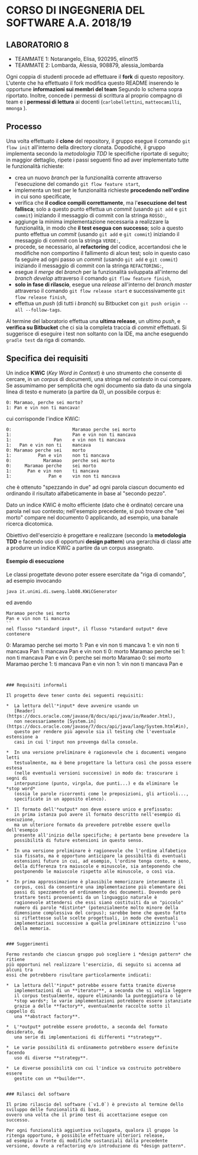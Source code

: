 # CORSO DI INGEGNERIA DEL SOFTWARE A.A. 2018/19

## LABORATORIO 8

* TEAMMATE 1: Notarangelo, Elisa, 920295, elinot15
* TEAMMATE 2: Lombarda, Alessia, 908879, alessia_lombarda

Ogni coppia di studenti procede ad effettuare il **fork** di questo repository.
L'utente che ha effettuato il fork modifica questo README inserendo le opportune **informazioni sui membri del team** Segundo lo schema sopra riportato.
Inoltre, concede i permessi di scrittura al proprio compagno di team e i **permessi di lettura** ai docenti (`carlobellettini`, `matteocamilli`, `mmonga` ).

## Processo

Una volta effettuato il **clone** del repository, il gruppo esegue il comando `git flow init` all'interno della directory clonata.
Dopodiché, il gruppo implementa secondo la *metodologia TDD* 
le specifiche riportate di seguito; in maggior dettaglio, ripete i passi seguenti fino ad aver implementato tutte le funzionalità richieste:

* crea un nuovo *branch* per la funzionalità corrente attraverso l'esecuzione del comando `git flow feature start`,
* implementa un test per le funzionalità richieste **procedendo nell'ordine** in cui sono specificate,
* verifica che **il codice compili correttamente**, ma l'**esecuzione del test fallisca**; solo a questo punto effettua un *commit* (usando `git add` e `git commit`) iniziando il messaggio di commit con la stringa `ROSSO:`,
* aggiunge la minima implementazione necessaria a realizzare la funzionalità, in modo che **il test esegua con successo**; solo a questo punto
  effettua un *commit* (usando `git add` e `git commit`) iniziando il messaggio di commit con la stringa `VERDE:`,
* procede, se necessario, al **refactoring** del codice, accertandosi che le modifiche non comportino il fallimento di alcun test; solo in questo caso fa seguire ad ogni
  passo un *commit* (usando `git add` e `git commit`) iniziando il messaggio di commit con la stringa `REFACTORING:`,
* esegue il *merge* del *branch* per la funzionalità sviluppata all'interno del *branch develop* attraverso il comando `git flow feature finish`,
* **solo in fase di rilascio**, esegue una *release* all'interno del *branch master* attraverso il comando `git flow release start` e successivamente `git flow release finish`,
* effettua un *push* (di tutti i *branch*) su Bitbucket con `git push origin --all --follow-tags`.

Al termine del laboratorio effettua una **ultima release**, un ultimo *push*, e **verifica su Bitbucket** che ci sia la completa traccia di *commit* effettuati.
Si suggerisce di eseguire i test non soltanto con la IDE, ma anche eseguendo `gradle test` da riga di comando.


## Specifica dei requisiti

Un indice **KWiC** (*Key Word in Context*) è uno strumento che consente di
cercare, in un *corpus* di documenti, una stringa nel *contesto* in cui
compare. Se assumimamo per semplicità che ogni documento sia dato da una
singola linea di testo e numerato (a partire da 0), un possibile corpus è:
```
0: Maramao, perche sei morto?
1: Pan e vin non ti mancava!
```
cui corrisponde l'indice KWiC:
```
0:                       Maramao perche sei morto
1:                       Pan e vin non ti mancava
1:                Pan    e vin non ti mancava
1:   Pan e vin non ti    mancava
0: Maramao perche sei    morto
1:          Pan e vin    non ti mancava
0:            Maramao    perche sei morto
0:     Maramao perche    sei morto
1:      Pan e vin non    ti mancava
1:              Pan e    vin non ti mancava
```
che è ottenuto "spezzando in due" ad ogni parola ciascun documento ed
ordinando il risultato alfabeticamente in base al "secondo pezzo".

Dato un indice KWiC è molto efficiente (dato che è ordinato) cercare una
parola nel suo contesto; nell'esempio precedente, si può trovare che "sei
morto" compare nel documento 0 applicando, ad esempio, una banale ricerca
dicotomica.

Obiettivo dell'esercizio è progettare e realizzare (secondo la **metodologia
TDD** e facendo uso di opportuni **design pattern**) una gerarchia di classi
atte a produrre un indice KWiC a partire da un corpus assegnato.

#### Esempio di esecuzione

Le classi progettate devono poter essere esercitate da "riga di comando", ad esempio
invocando
```
java it.unimi.di.sweng.lab08.KWiCGenerator
```
ed avendo
```
Maramao perche sei morto
Pan e vin non ti mancava
``
nel flusso *standard input*, il flusso *standard output* deve contenere
```
0: Maramao perche sei morto
1: Pan e vin non ti mancava
1: e vin non ti mancava   Pan
1: mancava   Pan e vin non ti
0: morto   Maramao perche sei
1: non ti mancava   Pan e vin
0: perche sei morto   Maramao
0: sei morto   Maramao perche
1: ti mancava   Pan e vin non
1: vin non ti mancava   Pan e
```


### Requisiti informali

Il progetto deve tener conto dei seguenti requisiti:

*  La lettura dell'*input* deve avvenire usando un
   [Reader](https://docs.oracle.com/javase/8/docs/api/java/io/Reader.html),
   non necessariamente [System.in](https://docs.oracle.com/javase/7/docs/api/java/lang/System.html#in),
   questo per rendere più agevole sia il testing che l'eventuale estensione a
   casi in cui l'input non provenga dalla console.

*  In una versione preliminare è ragionevole che i documenti vengano letti
   testualmente, ma è bene progettare la lettura così che possa essere estesa
   (nelle eventuali versioni successive) in modo da: trascurare i segni di
   interpunzione (punto, virgola, due punti...) e da eliminare le *stop word*
   (ossia le parole ricorrenti come le preposizioni, gli articoli...,
   specificate in un apposito elenco).

*  Il formato dell'*output* non deve essere unico e prefissato:
   in prima istanza può avere il formato descritto nell'esempio di esecuzione,
   ma un ulteriore formato da prevedere potrebbe essere quello dell'esempio
   presente all'inizio delle specifiche; è pertanto bene prevedere la
   possibilità di future estensioni in questo senso.

*  In una versione preliminare è ragionevole che l'ordine alfabetico
   sia fissato, ma è opportuno anticipare la possibiltà di eventuali
   estensioni future in cui, ad esempio, l'ordine tenga conto, o meno,
   della differenza tra maiuscole e minuscole, sia anteponendo che
   postponendo le maiuscole rispetto alle minuscole, o così via.

*  In prima approssimazione è plausibile memorizzare interamente il
   corpus, così da consentire una implementazione più elementare dei
   passi di spezzamento ed ordinamento dei documenti. Dovendo però
   trattare testi provenienti da un linguaggio naturale è
   ragionevole attendersi che essi siano costituiti da un "piccolo"
   numero di parole *distinte* (potenzialmente molto minore della
   dimensione complessiva del corpus); sarebbe bene che questo fatto
   si riflettesse sulle scelte progettuali, in modo che eventuali
   implementazioni successive a quella preliminare ottimizzino l'uso
   della memoria.


### Suggerimenti

Fermo restando che ciascun gruppo può scegliere i *design pattern* che ritiene
più opportuni nel realizzare l'esercizio, di seguito si accenna ad alcuni tra
essi che potrebbero risultare particolarmente indicati:

*  La lettura dell'*input* potrebbe essere fatta tramite diverse
   implementazioni di un **iterator**, a seconda che si voglia leggere
   il corpus testualmente, oppure eliminando la punteggiatura o le
   *stop words*; le varie implementazioni potrebbero essere istanziate
   grazie a delle **factory**, eventualmente raccolte sotto il cappello di
   una **abstract factory**.

*  L'*output* potrebbe essere prodotto, a seconda del formato desiderato, da
   una serie di implementazioni di differenti **strategy**.

*  Le varie possibilità di ordinamento potrebbero essere definite facendo
   uso di diverse **strategy**.

*  Le diverse possibilità con cui l'indice va costruito potrebbero essere
   gestite con un **builder**.


### Rilasci del software

Il primo rilascio del software (`v1.0`) è previsto al termine dello sviluppo delle funzionalità di base,
ovvero una volta che il primo test di accettazione esegue con successo.

Per ogni funzionalità aggiuntiva sviluppata, qualora il gruppo lo ritenga opportuno, è possibile effettuare ulteriori release,
ad esempio a fronte di modifiche sostanziali dalla precedente versione, dovute a refactoring e/o introduzione di *design pattern*.

